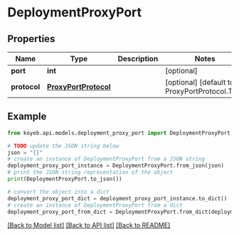 # DeploymentProxyPort


## Properties

Name | Type | Description | Notes
------------ | ------------- | ------------- | -------------
**port** | **int** |  | [optional] 
**protocol** | [**ProxyPortProtocol**](ProxyPortProtocol.md) |  | [optional] [default to ProxyPortProtocol.TCP]

## Example

```python
from koyeb.api.models.deployment_proxy_port import DeploymentProxyPort

# TODO update the JSON string below
json = "{}"
# create an instance of DeploymentProxyPort from a JSON string
deployment_proxy_port_instance = DeploymentProxyPort.from_json(json)
# print the JSON string representation of the object
print(DeploymentProxyPort.to_json())

# convert the object into a dict
deployment_proxy_port_dict = deployment_proxy_port_instance.to_dict()
# create an instance of DeploymentProxyPort from a dict
deployment_proxy_port_from_dict = DeploymentProxyPort.from_dict(deployment_proxy_port_dict)
```
[[Back to Model list]](../README.md#documentation-for-models) [[Back to API list]](../README.md#documentation-for-api-endpoints) [[Back to README]](../README.md)


